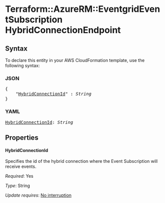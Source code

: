 # Terraform::AzureRM::EventgridEventSubscription HybridConnectionEndpoint

## Syntax

To declare this entity in your AWS CloudFormation template, use the following syntax:

### JSON

<pre>
{
    "<a href="#hybridconnectionid" title="HybridConnectionId">HybridConnectionId</a>" : <i>String</i>
}
</pre>

### YAML

<pre>
<a href="#hybridconnectionid" title="HybridConnectionId">HybridConnectionId</a>: <i>String</i>
</pre>

## Properties

#### HybridConnectionId

Specifies the id of the hybrid connection where the Event Subscription will receive events.

_Required_: Yes

_Type_: String

_Update requires_: [No interruption](https://docs.aws.amazon.com/AWSCloudFormation/latest/UserGuide/using-cfn-updating-stacks-update-behaviors.html#update-no-interrupt)


